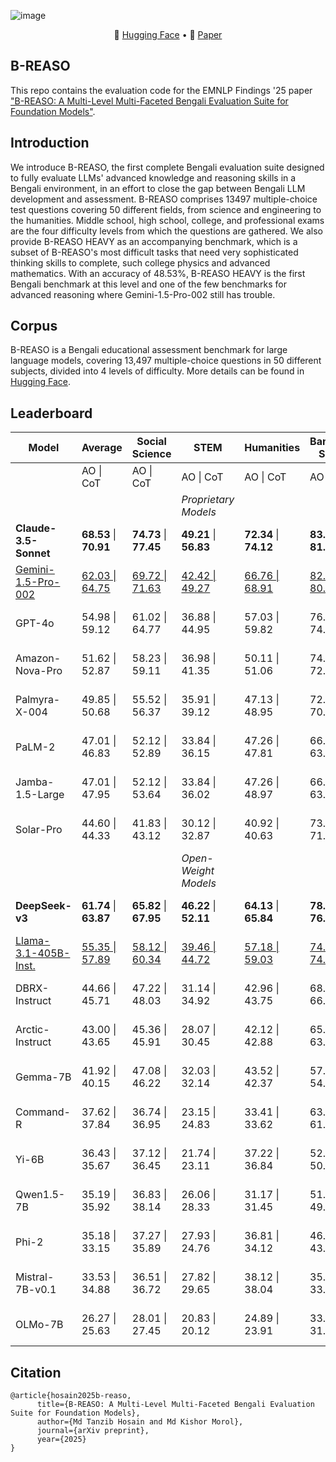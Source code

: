 ![image](https://github.com/user-attachments/assets/54d940ac-7d33-441c-91e6-03279a2403e6)


<p align="center">
   🤗 <a href="https://huggingface.co/datasets/krarit/b-reaso" target="_blank">Hugging Face</a>  • 📃 <a href="" target="_blank">Paper</a> 
</p>

## B-REASO

This repo contains the evaluation code for the EMNLP Findings '25 paper ["B-REASO: A Multi-Level Multi-Faceted Bengali Evaluation Suite for Foundation Models"]().

## Introduction

We introduce B-REASO, the first complete Bengali evaluation suite designed to fully evaluate LLMs' advanced knowledge and reasoning skills in a Bengali environment, in an effort to close the gap between Bengali LLM development and assessment. B-REASO comprises 13497 multiple-choice test questions covering 50 different fields, from science and engineering to the humanities. Middle school, high school, college, and professional exams are the four difficulty levels from which the questions are gathered. We also provide B-REASO HEAVY as an accompanying benchmark, which is a subset of B-REASO's most difficult tasks that need very sophisticated thinking skills to complete, such college physics and advanced mathematics. With an accuracy of 48.53\%, B-REASO HEAVY is the first Bengali benchmark at this level and one of the few benchmarks for advanced reasoning where Gemini-1.5-Pro-002 still has trouble.

## Corpus
B-REASO is a Bengali educational assessment benchmark for large language models, covering 13,497 multiple-choice questions in 50 different subjects, divided into 4 levels of difficulty. More details can be found in [Hugging Face](https://huggingface.co/datasets/krarit/b-reaso).

## Leaderboard


| Model                  | Average                   | Social Science            | STEM                      | Humanities                | Bangladesh Specific       | Other                     |
| ---------------------- | ------------------------- | ------------------------- | ------------------------- | ------------------------- | ------------------------- | ------------------------- |
|                        | AO \| CoT                 | AO \| CoT                 | AO \| CoT                 | AO \| CoT                 | AO \| CoT                 | AO \| CoT                 |
|  |                           |                           |           *Proprietary Models*                |                           |                           |                           |
| **Claude-3.5-Sonnet**  | **68.53** \| **70.91**         | **74.73** \| **77.45**         | **49.21** \| **56.83**         | **72.34** \| **74.12**         | **83.06** \| **81.97**         | **63.29** \| **64.18**         |
| <ins>Gemini-1.5-Pro-002</ins>     | <ins>62.03 \| 64.75</ins> | <ins>69.72 \| 71.63</ins> | <ins>42.42 \| 49.27</ins> | <ins>66.76 \| 68.91</ins> | <ins>82.33 \| 80.15</ins> | <ins>48.91 \| 53.69</ins> |
| GPT-4o                 | 54.98 \| 59.12            | 61.02 \| 64.77            | 36.88 \| 44.95            | 57.03 \| 59.82            | 76.66 \| 74.31            | 43.31 \| 49.75            |
| Amazon-Nova-Pro        | 51.62 \| 52.87            | 58.23 \| 59.11            | 36.98 \| 41.35            | 50.11 \| 51.06            | 74.12 \| 72.89            | 38.65 \| 39.94            |
| Palmyra-X-004          | 49.85 \| 50.68            | 55.52 \| 56.37            | 35.91 \| 39.12            | 47.13 \| 48.95            | 72.85 \| 70.64            | 37.83 \| 38.52            |
| PaLM-2                 | 47.01 \| 46.83            | 52.12 \| 52.89            | 33.84 \| 36.15            | 47.26 \| 47.81            | 66.67 \| 63.42            | 35.17 \| 34.88            |
| Jamba-1.5-Large        | 47.01 \| 47.95            | 52.12 \| 53.64            | 33.84 \| 36.02            | 47.26 \| 48.97            | 66.67 \| 63.91            | 35.17 \| 36.21            |
| Solar-Pro              | 44.60 \| 44.33            | 41.83 \| 43.12            | 30.12 \| 32.87            | 40.92 \| 40.63            | 73.54 \| 71.85            | 36.58 \| 36.88            |
|  |                           |                           |            *Open-Weight Models*               |                           |                           |                           |
| **DeepSeek-v3**        | **61.74** \| **63.87**         | **65.82** \| **67.95**         | **46.22** \| **52.11**         | **64.13** \| **65.84**         | **78.62** \| **76.43**         | **53.91** \| **57.02**         |
| <ins>Llama-3.1-405B-Inst.</ins>   | <ins>55.35 \| 57.89</ins> | <ins>58.12 \| 60.34</ins> | <ins>39.46 \| 44.72</ins> | <ins>57.18 \| 59.03</ins> | <ins>74.87 \| 74.62</ins> | <ins>47.12 \| 50.84</ins> |
| DBRX-Instruct          | 44.66 \| 45.71            | 47.22 \| 48.03            | 31.14 \| 34.92            | 42.96 \| 43.75            | 68.15 \| 66.24            | 33.85 \| 35.81            |
| Arctic-Instruct        | 43.00 \| 43.65            | 45.36 \| 45.91            | 28.07 \| 30.45            | 42.12 \| 42.88            | 65.15 \| 63.07            | 34.28 \| 34.94            |
| Gemma-7B               | 41.92 \| 40.15            | 47.08 \| 46.22            | 32.03 \| 32.14            | 43.52 \| 42.37            | 57.51 \| 54.69            | 29.45 \| 28.53            |
| Command-R              | 37.62 \| 37.84            | 36.74 \| 36.95            | 23.15 \| 24.83            | 33.41 \| 33.62            | 63.02 \| 61.15            | 31.77 \| 32.65            |
| Yi-6B                  | 36.43 \| 35.67            | 37.12 \| 36.45            | 21.74 \| 23.11            | 37.22 \| 36.84            | 52.86 \| 50.77            | 33.21 \| 32.38            |
| Qwen1.5-7B             | 35.19 \| 35.92            | 36.83 \| 38.14            | 26.06 \| 28.33            | 31.17 \| 31.45            | 51.39 \| 49.12            | 30.48 \| 31.56            |
| Phi-2                  | 35.18 \| 33.15            | 37.27 \| 35.89            | 27.93 \| 24.76            | 36.81 \| 34.12            | 46.68 \| 43.95            | 27.22 \| 26.03            |
| Mistral-7B-v0.1        | 33.53 \| 34.88            | 36.51 \| 36.72            | 27.82 \| 29.65            | 38.12 \| 38.04            | 35.02 \| 33.41            | 30.19 \| 32.18            |
| OLMo-7B                | 26.27 \| 25.63            | 28.01 \| 27.45            | 20.83 \| 20.12            | 24.89 \| 23.91            | 33.54 \| 31.87            | 24.06 \| 24.20            |

## Citation

```
@article{hosain2025b-reaso,
      title={B-REASO: A Multi-Level Multi-Faceted Bengali Evaluation Suite for Foundation Models}, 
      author={Md Tanzib Hosain and Md Kishor Morol},
      journal={arXiv preprint},
      year={2025}
}
```
